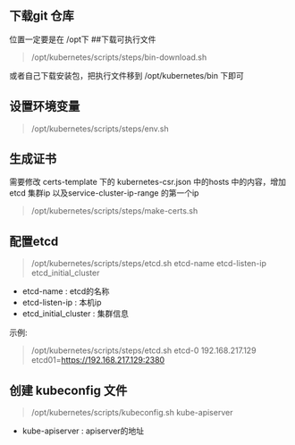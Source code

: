 ## 下载git 仓库 
位置一定要是在 /opt下
##下载可执行文件
> /opt/kubernetes/scripts/steps/bin-download.sh

或者自己下载安装包，把执行文件移到 /opt/kubernetes/bin 下即可

## 设置环境变量
> /opt/kubernetes/scripts/steps/env.sh

## 生成证书
需要修改 certs-template 下的 kubernetes-csr.json 中的hosts 中的内容，增加etcd 集群ip 以及service-cluster-ip-range 的第一个ip
> /opt/kubernetes/scripts/steps/make-certs.sh

## 配置etcd 
> /opt/kubernetes/scripts/steps/etcd.sh etcd-name etcd-listen-ip etcd_initial_cluster 

- etcd-name : etcd的名称
- etcd-listen-ip : 本机ip
- etcd_initial_cluster : 集群信息

示例: 
> /opt/kubernetes/scripts/steps/etcd.sh etcd-0 192.168.217.129 etcd01=https://192.168.217.129:2380

## 创建 kubeconfig 文件
> /opt/kubernetes/scripts/kubeconfig.sh kube-apiserver

- kube-apiserver : apiserver的地址
